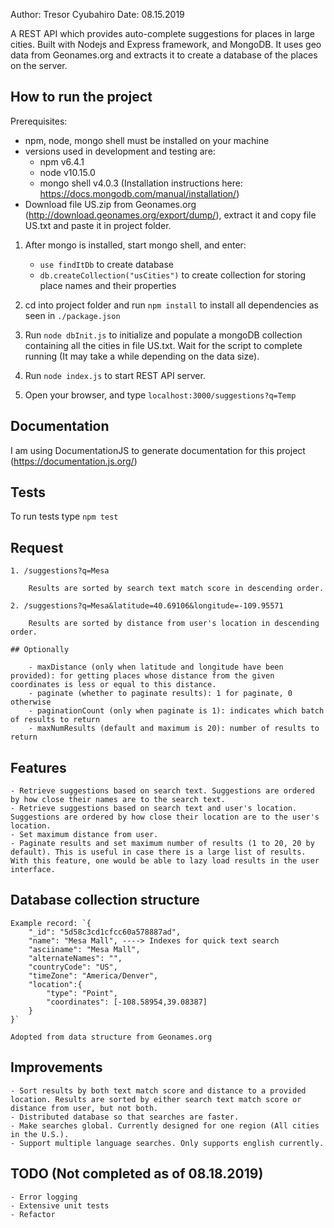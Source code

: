Author: Tresor Cyubahiro
Date: 08.15.2019

A REST API which provides auto-complete suggestions for places in large cities. Built with Nodejs and Express framework, and MongoDB. It uses geo data from Geonames.org and extracts it to create a database of the places on the server. 

## How to run the project
	
Prerequisites:
- npm, node, mongo shell must be installed on your machine
- versions used in development and testing are:
	- npm v6.4.1
	- node v10.15.0
	- mongo shell v4.0.3 (Installation instructions here: https://docs.mongodb.com/manual/installation/)
- Download file US.zip from Geonames.org (http://download.geonames.org/export/dump/), extract it and copy file US.txt and paste it in project folder.

1. After mongo is installed, start mongo shell, and enter:
	- `use findItDb` to create database
	- `db.createCollection("usCities")` to create collection for storing place names and their properties

2. cd into project folder and run `npm install` to install all dependencies as seen in `./package.json`
3. Run `node dbInit.js` to initialize and populate a mongoDB collection containing all
   the cities in file US.txt. Wait for the script to complete running (It may take a while depending on the data size).
4. Run `node index.js` to start REST API server. 
5. Open your browser, and type `localhost:3000/suggestions?q=Temp`

## Documentation

I am using DocumentationJS to generate documentation for this project (https://documentation.js.org/)

## Tests

To run tests type `npm test`
	
## Request
	
	1. /suggestions?q=Mesa

		Results are sorted by search text match score in descending order.

	2. /suggestions?q=Mesa&latitude=40.69106&longitude=-109.95571

		Results are sorted by distance from user's location in descending order.

	## Optionally

		- maxDistance (only when latitude and longitude have been provided): for getting places whose distance from the given coordinates is less or equal to this distance.
		- paginate (whether to paginate results): 1 for paginate, 0 otherwise
		- paginationCount (only when paginate is 1): indicates which batch of results to return 
		- maxNumResults (default and maximum is 20): number of results to return

## Features
	
	- Retrieve suggestions based on search text. Suggestions are ordered by how close their names are to the search text. 
	- Retrieve suggestions based on search text and user's location. Suggestions are ordered by how close their location are to the user's location.
	- Set maximum distance from user.
	- Paginate results and set maximum number of results (1 to 20, 20 by default). This is useful in case there is a large list of results. With this feature, one would be able to lazy load results in the user interface.

## Database collection structure

	Example record: `{
		"_id": "5d58c3cd1cfcc60a578887ad",
		"name": "Mesa Mall", ----> Indexes for quick text search
		"asciiname": "Mesa Mall",
		"alternateNames": "",
		"countryCode": "US",
		"timeZone": "America/Denver",
		"location":{
			"type": "Point",
			"coordinates": [-108.58954,39.08387]
		}
	}`

	Adopted from data structure from Geonames.org

## Improvements
	- Sort results by both text match score and distance to a provided location. Results are sorted by either search text match score or distance from user, but not both.
	- Distributed database so that searches are faster.
	- Make searches global. Currently designed for one region (All cities in the U.S.).
	- Support multiple language searches. Only supports english currently.


## TODO (Not completed as of 08.18.2019)
	- Error logging
	- Extensive unit tests
	- Refactor
